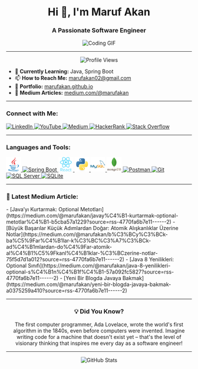 <h1 align="center">Hi 👋, I'm Maruf Akan</h1>
<h3 align="center">A Passionate Software Engineer</h3>

<p align="center">
  <img src="https://media.giphy.com/media/qgQUggAC3Pfv687qPC/giphy.gif" width="500" alt="Coding GIF" />
</p>

---

<p align="center">
  <img src="https://komarev.com/ghpvc/?username=maruf04&label=Profile%20Views&color=0e75b6&style=flat" alt="Profile Views" />
</p>

- 🌱 **Currently Learning:** Java, Spring Boot  
- 📫 **How to Reach Me:** [marufakan02@gmail.com](mailto:marufakan02@gmail.com)  
- 📄 **Portfolio:** [marufakan.github.io](https://marufakan.github.io/Developer/)  
- 📝 **Medium Articles:** [medium.com/@marufakan](https://medium.com/@marufakan)

---

<h3 align="left">Connect with Me:</h3>
<p align="left">
  <a href="https://www.linkedin.com/in/marufakan/" target="_blank">
    <img src="https://cdn.jsdelivr.net/npm/simple-icons@3.0.1/icons/linkedin.svg" alt="LinkedIn" width="40" height="30" />
  </a>
  <a href="https://www.youtube.com/channel/UCFD69YhoS_8jKfxb9QgzFDA" target="_blank">
    <img src="https://cdn.jsdelivr.net/npm/simple-icons@3.0.1/icons/youtube.svg" alt="YouTube" width="40" height="30" />
  </a>
  <a href="https://medium.com/@marufakan" target="_blank">
    <img src="https://cdn.jsdelivr.net/npm/simple-icons@3.0.1/icons/medium.svg" alt="Medium" width="40" height="30" />
  </a>
  <a href="https://www.hackerrank.com/Maruf_Akan" target="_blank">
    <img src="https://cdn.jsdelivr.net/npm/simple-icons@3.0.1/icons/hackerrank.svg" alt="HackerRank" width="40" height="30" />
  </a>
  <a href="https://stackoverflow.com/users/14790392" target="_blank">
    <img src="https://cdn.jsdelivr.net/npm/simple-icons@3.0.1/icons/stackoverflow.svg" alt="Stack Overflow" width="40" height="30" />
  </a>
</p>

---

<h3 align="left">Languages and Tools:</h3>
<p align="left">
  <a href="https://www.java.com" target="_blank">
    <img src="https://raw.githubusercontent.com/devicons/devicon/master/icons/java/java-original.svg" alt="Java" width="40" height="40" />
  </a>
  <a href="https://spring.io/" target="_blank">
    <img src="https://www.vectorlogo.zone/logos/springio/springio-icon.svg" alt="Spring Boot" width="40" height="40" />
  </a>
  <a href="https://reactjs.org/" target="_blank">
    <img src="https://raw.githubusercontent.com/devicons/devicon/master/icons/react/react-original-wordmark.svg" alt="React" width="40" height="40" />
  </a>
  <a href="https://www.python.org" target="_blank">
    <img src="https://raw.githubusercontent.com/devicons/devicon/master/icons/python/python-original.svg" alt="Python" width="40" height="40" />
  </a>
  <a href="https://www.mysql.com/" target="_blank">
    <img src="https://raw.githubusercontent.com/devicons/devicon/master/icons/mysql/mysql-original-wordmark.svg" alt="MySQL" width="40" height="40" />
  </a>
  <a href="https://www.mongodb.com/" target="_blank">
    <img src="https://raw.githubusercontent.com/devicons/devicon/master/icons/mongodb/mongodb-original-wordmark.svg" alt="MongoDB" width="40" height="40" />
  </a>
  <a href="https://postman.com" target="_blank">
    <img src="https://www.vectorlogo.zone/logos/getpostman/getpostman-icon.svg" alt="Postman" width="40" height="40" />
  </a>
  <a href="https://git-scm.com/" target="_blank">
    <img src="https://www.vectorlogo.zone/logos/git-scm/git-scm-icon.svg" alt="Git" width="40" height="40" />
  </a>
  <a href="https://www.microsoft.com/en-us/sql-server" target="_blank">
    <img src="https://www.svgrepo.com/show/303229/microsoft-sql-server-logo.svg" alt="SQL Server" width="40" height="40" />
  </a>
  <a href="https://www.sqlite.org/" target="_blank">
    <img src="https://www.vectorlogo.zone/logos/sqlite/sqlite-icon.svg" alt="SQLite" width="40" height="40" />
  </a>
</p>

---

<h3 align="left">📄 Latest Medium Article:</h3>
<p align="left">
  <!-- BLOG-POST-LIST:START -->
- [Java’yı Kurtarmak: Optional Metotları](https://medium.com/@marufakan/javay%C4%B1-kurtarmak-optional-metotlar%C4%B1-b5cba57a1229?source=rss-4770fa6b7e11------2)
- [Büyük Başarılar Küçük Adımlardan Doğar: Atomik Alışkanlıklar Üzerine Notlar](https://medium.com/@marufakan/b%C3%BCy%C3%BCk-ba%C5%9Far%C4%B1lar-k%C3%BC%C3%A7%C3%BCk-ad%C4%B1mlardan-do%C4%9Far-atomik-al%C4%B1%C5%9Fkanl%C4%B1klar-%C3%BCzerine-notlar-75f5d7d1a012?source=rss-4770fa6b7e11------2)
- [Java 8 Yenilikleri: Optional Sınıfı](https://medium.com/@marufakan/java-8-yenilikleri-optional-s%C4%B1n%C4%B1f%C4%B1-57a092fc5827?source=rss-4770fa6b7e11------2)
- [Yeni Bir Blogda Javaya Bakmak](https://medium.com/@marufakan/yeni-bir-blogda-javaya-bakmak-a0375259a410?source=rss-4770fa6b7e11------2)
<!-- BLOG-POST-LIST:END -->
</p>

---

<h3 align="center">💡 Did You Know?</h3>
<p align="center">
  The first computer programmer, Ada Lovelace, wrote the world's first algorithm in the 1840s, even before computers were invented. Imagine writing code for a machine that doesn't exist yet – that's the level of visionary thinking that inspires me every day as a software engineer!
</p>

---

<p align="center">
  <img src="https://github-readme-stats.vercel.app/api?username=maruf04&show_icons=true&locale=en" alt="GitHub Stats" />
</p>
